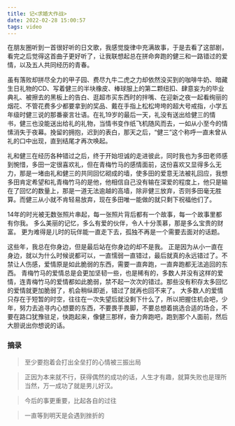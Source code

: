 ```yaml
---
title: 记<求婚大作战>
date: 2022-02-28 15:00:57
tags: video
---
```


在朋友圈听到一首很好听的日文歌，我感觉旋律中充满故事，于是去看了这部剧，看完之后觉得这首曲子更好听了，让我联想起总在拼命奔跑的健三和一路错过的爱情，以及五人共同经历的青春。

虽有落败却拼尽全力的甲子园、费尽九牛二虎之力却依然没买到的咖啡牛奶、暗藏生日礼物的CD、写着健三的半块橡皮、棒球服上的第二颗纽扣、肆意妄为的毕业典礼、被擦去的黑板上的告白、逛超市买东西时的拌嘴、在迎新之夜一起看绚丽的烟花、不管花费多少都要拿到的奖品、戴在手指上松松垮垮的超大号戒指，小学五年级时健三说的那番豪言壮语。在礼19岁的最后一天，礼没有送出给健三的情书，健三也没能送出给礼的礼物，当情书变作纸飞机随风而去，一如从小至今的情愫消失于夜幕。挽留的拥抱，迟到的表白，那天之后，“健三”这个称呼一直未曾从礼的口中出现，直到结尾才再次唤起。

礼和健三在经历各种错过之后，终于开始坦诚的走进彼此，同时我也为多田老师感到惋惜，多田一定很喜欢礼，但在青梅竹马的感情面前，这份喜欢又显得多么无力，那是一堵由礼和健三的共同回忆砌成的墙，使多田的爱意无法被礼回应，我想多田肯定希望和礼青梅竹马的是他，他相信自己没有输在深爱的程度上，他只是输在了回忆的数量上，那是一道无法逾越的高墙，除非健三放弃，否则多田毫无胜算。而健三从小就不肯轻易放弃，现在多田唯一能做的就只剩下祝福他们了。

14年的时光被无数张照片串起，每一张照片背后都有一个故事，每一个故事里都有你我。
多么美丽的记忆，多么有爱的伙伴，令人十分羡慕，那是多么宝贵的财富。
更为难得是儿时的玩伴能一直走下去，孤独不再是一个需要去面对的话题。

这些年，我总在你身边，但是最后站在你身边的却不是我。
正是因为从小一直在身边，就以为什么时候说都可以，一直懦弱一直错过，最后就真的永远错过了。不禁让人伤感，爱情原是如此脆弱的东西，需要一直奔跑，一直奔跑都无法追回的东西。
青梅竹马的爱情总是会更加坚韧一些，也是稀有的，多数人并没有这样的爱情，连青梅竹马的爱情都如此脆弱，禁不起一次次的错过。那些没有积存太多回忆的爱情就更加脆弱了，机会稍纵即逝，错过了就再也回不来了。
大多数人的爱情只存在于短暂的时空，往往在一次失望后就没剩下什么了，所以把握住机会吧，少年，努力去追寻内心想要的东西，不要畏手畏脚，不要总想着挑选合适的场合，不要在路口犹豫驻足，快跑起来，像健三那样，奋力奔跑吧，跑到那个人面前，然后大胆说出你想说的话。

### 摘录

> 至少要抱着会打出全垒打的心情被三振出局

> 正因为本来就不行，获得偶然的成功的话，人生才有趣，就算失败也是理所当然，万一成功了就是男儿好汉。

> 今后的事更重要，比起各自的过往

> 一直等到明天是会遇到挫折的
